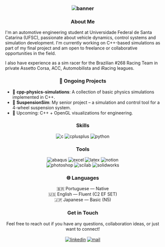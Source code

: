 <h3 align="center"> 
  <img src="" alt=""> <br>
  <img src="https://media.licdn.com/dms/image/v2/D5616AQHsNjxpzRakHQ/profile-displaybackgroundimage-shrink_350_1400/B56ZXjem1gGcAY-/0/1743278208014?e=1748476800&v=beta&t=r760tJVZWwX1AzbajC1YPaCcHw1cyXLrMx9kcaWFk_M" alt="banner">
</h3>

<h3 align="center"> About Me </h3> 

I'm an automotive engineering student at Universidade Federal de Santa Catarina (UFSC), passionate about vehicle dynamics, control systems and simulation development. I'm currently working on C++-based simulations as part of my final project and am open to freelance or collaborative opportunities in the field.

I also have experience as a sim racer for the Brazilian #268 Racing Team in private Assetto Corsa, ACC, Automobilista and iRacing leagues.

<h3 align="center"> 🚧 Ongoing Projects </h3>

- 🔬 **cpp-physics-simulations**: A collection of basic physics simulations implemented in C++.
- 🚗 **SuspensionSim**: My senior project – a simulation and control tool for a 4-wheel suspension system.
- 📘 Upcoming: C++ + OpenGL visualizations for engineering.

<h3 align="center"> Skills </h3> 
<p align="center"> 
  <img src="https://img.shields.io/badge/C-7F8B99?style=for-the-badge&logo=c&logoColor=white" alt="c">
  <img src="https://img.shields.io/badge/c%2B%2B-00599C?style=for-the-badge&logo=c%2B%2B&logoColor=white" alt="cplusplus">
  <img src="https://img.shields.io/badge/Python-3776AB?style=for-the-badge&logo=python&logoColor=white" alt="python">
</p> 

<h3 align="center"> Tools </h3> 
<p align="center"> 
  <img src="https://img.shields.io/badge/abaqus-009C94?style=for-the-badge&logo=dassaultsystemes&logoColor=white" alt="abaqus">
  <img src="https://img.shields.io/badge/excel-217346?style=for-the-badge&logo=microsoftexcel&logoColor=white" alt="excel">
  <img src="https://img.shields.io/badge/latex-008080?style=for-the-badge&logo=latex&logoColor=white" alt="latex">
  <img src="https://img.shields.io/badge/notion-000000?style=for-the-badge&logo=notion&logoColor=white" alt="notion"><br>
  <img src="https://img.shields.io/badge/photoshop-31A8FF?style=for-the-badge&logo=adobephotoshop&logoColor=white" alt="photoshop">
  <img src="https://img.shields.io/badge/scilab-CD1925?style=for-the-badge&logo=scilab&logoColor=white" alt="scilab">
  <img src="https://img.shields.io/badge/solidworks-DA291C?style=for-the-badge&logo=dassaultsystemes&logoColor=white" alt="solidworks">
</p> 

<h3 align="center"> 🌐 Languages </h3>
<p align="center"> 
  🇧🇷 Portuguese — Native <br>
  🇺🇸 English — Fluent (C2 EF SET) <br>
  🇯🇵 Japanese — Basic (N5)
</p> 

<h3 align="center"> Get in Touch </h3>

<p align="center"> 
Feel free to reach out if you have any questions, collaboration ideas, or just want to connect! <br><br>
  <a href="http://linkedin.com/in/luiz-schmitz"><img src="https://img.shields.io/badge/linkedin-0A66C2?style=for-the-badge&logo=linkedin&logoColor=white" alt="linkedin"></a>
  <a href="mailto:sgl_luiz@yahoo.co.jp"><img src="https://img.shields.io/badge/email-red?style=for-the-badge&logo=maildotru&logoColor=white" alt="mail"></a>
</p>


<!--
## Projects

Here are some of the key projects I've worked on:

- **[Project Name](link)**: Brief description of the project.
- **[Project Name](link)**: Brief description of the project.
- **[Project Name](link)**: Brief description of the project.

## Support Me

If you find any of my projects useful or interesting, consider buying me a coffee ☕️ to show your support!

[![ko-fi](https://www.ko-fi.com/img/githubbutton_sm.svg)](https://ko-fi.com/YOUR_KO-FI_PROFILE)

**luiz-schmitz/luiz-schmitz** is a ✨ _special_ ✨ repository because its `README.md` (this file) appears on your GitHub profile.

Here are some ideas to get you started:

- 🔭 I’m currently working on ...
- 🌱 I’m currently learning ...
- 👯 I’m looking to collaborate on ...
- 🤔 I’m looking for help with ...
- 💬 Ask me about ...
- 📫 How to reach me: ...
- 😄 Pronouns: ...
- ⚡ Fun fact: ...
-->

